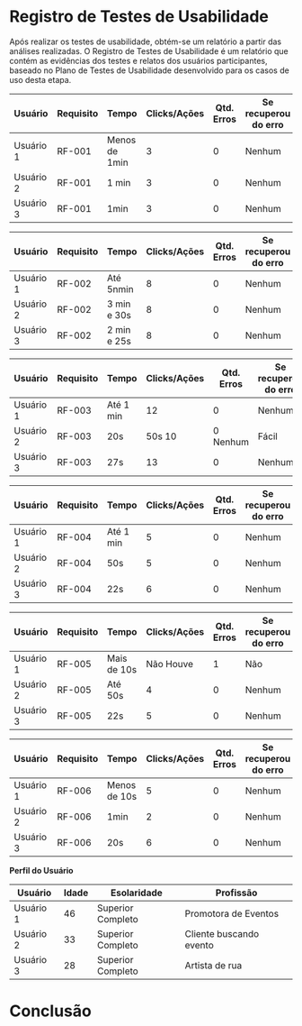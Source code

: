 # Registro de Testes de Usabilidade

Após realizar os testes de usabilidade, obtém-se um relatório a partir das análises realizadas. O Registro de Testes de Usabilidade é um relatório que contém as evidências dos testes e relatos dos usuários participantes, baseado no Plano de Testes de Usabilidade desenvolvido para os casos de uso desta etapa.


| **Usuário** 	| **Requisito** 	| **Tempo** | **Clicks/Ações** | **Qtd. Erros** | **Se recuperou do erro** | **Dificuldade** | **Satisfação** |
| --- 	| --- 	| --- | ---  | --- | --- | --- | --- |
| Usuário 1	| RF-001 	| Menos de 1min | 3| 0 | Nenhum | Fácil | 5 |
| Usuário 2 | RF-001	| 1 min | 3  | 0| Nenhum | Fácil | 5 |
| Usuário 3	| RF-001 	| 1min | 3  | 0| Nenhum | Fácil | 5 |

| **Usuário** 	| **Requisito** 	| **Tempo** | **Clicks/Ações** | **Qtd. Erros** | **Se recuperou do erro** | **Dificuldade** | **Satisfação** |
| --- 	| --- 	| --- | ---  | --- | --- | --- | --- |
| Usuário 1	| RF-002 	| Até 5nmin  | 8 | 0 | Nenhum | Fácil | 5 |
| Usuário 2 | RF-002 	|3 min e 30s | 8 | 0 | Nenhum | Facil | 4 |
| Usuário 3	| RF-002	| 2 min e 25s| 8 | 0 | Nenhum | Fácil | 4 |

| **Usuário** 	| **Requisito** 	| **Tempo** | **Clicks/Ações** | **Qtd. Erros** | **Se recuperou do erro** | **Dificuldade** | **Satisfação** |
| --- 	| --- 	| --- | ---  | --- | --- | --- | --- |
| Usuário 1	| RF-003	| Até 1 min | 12 | 0 | Nenhum | Fácil | 5 |
| Usuário 2 | RF-003 	| 20s | 50s  10  | 0 Nenhum | Fácil | 5 |
| Usuário 3	| RF-003 	| 27s | 13 | 0 | Nenhum | Fácil | 4 |

| **Usuário** 	| **Requisito** 	| **Tempo** | **Clicks/Ações** | **Qtd. Erros** | **Se recuperou do erro** | **Dificuldade** | **Satisfação** |
| --- 	| --- 	| --- | ---  | --- | --- | --- | --- |
| Usuário 1	| RF-004	| Até 1 min  | 5 | 0 | Nenhum | Fácil | 5 |
| Usuário 2 | RF-004	| 50s | 5 | 0 | Nenhum | Fácil | 5 |
| Usuário 3	| RF-004	| 22s | 6  | 0 | Nenhum | Fácil | 4 |

| **Usuário** 	| **Requisito** 	| **Tempo** | **Clicks/Ações** | **Qtd. Erros** | **Se recuperou do erro** | **Dificuldade** | **Satisfação** |
| --- 	| --- 	| --- | ---  | --- | --- | --- | --- |
| Usuário 1	| RF-005	| Mais de 10s | Não Houve | 1 | Não | 0 |
| Usuário 2 | RF-005 	| Até 50s | 4  | 0 | Nenhum |  | 5 |
| Usuário 3	| RF-005 | 22s | 5  | 0 | Nenhum | Fácil | 4 |

| **Usuário** 	| **Requisito** 	| **Tempo** | **Clicks/Ações** | **Qtd. Erros** | **Se recuperou do erro** | **Dificuldade** | **Satisfação** |
| --- 	| --- 	| --- | ---  | --- | --- | --- | --- |
| Usuário 1	| RF-006	| Menos de 10s | 5 | 0 | Nenhum| Fácil | 5 |
| Usuário 2 | RF-006 	| 1min | 2  | 0 | Nenhum | Facil| 5 |
| Usuário 3	| RF-006 | 20s | 6  | 0 | Nenhum | Fácil | 5 |

**Perfil do Usuário**

| **Usuário** 	| **Idade** 	| **Esolaridade** | **Profissão** |   
| --- 	| --- 	| --- | ---  |
| Usuário 1	| 46 	| Superior Completo | Promotora de Eventos | 
| Usuário 2 | 33 	| Superior Completo | Cliente buscando evento  | 
| Usuário 3	| 28	| Superior Completo | Artista de rua   |

# Conclusão 

